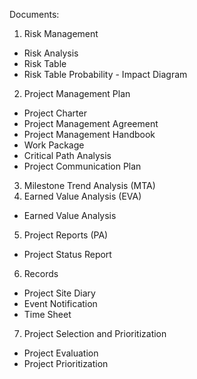 Documents:
1. Risk Management
  - Risk Analysis
  - Risk Table
  - Risk Table Probability - Impact Diagram
2. Project Management Plan
  - Project Charter
  - Project Management Agreement
  - Project Management Handbook
  - Work Package
  - Critical Path Analysis
  - Project Communication Plan
3. Milestone Trend Analysis (MTA)
4. Earned Value Analysis (EVA)
  - Earned Value Analysis
5. Project Reports (PA)
  - Project Status Report
6. Records
  - Project Site Diary
  - Event Notification
  - Time Sheet
7. Project Selection and Prioritization
  - Project Evaluation
  - Project Prioritization
